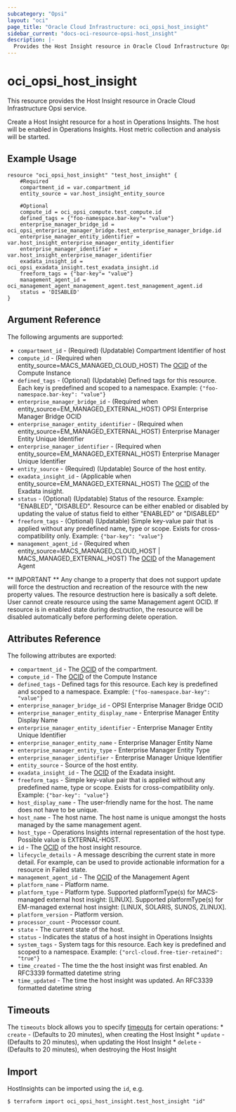 ```yaml
---
subcategory: "Opsi"
layout: "oci"
page_title: "Oracle Cloud Infrastructure: oci_opsi_host_insight"
sidebar_current: "docs-oci-resource-opsi-host_insight"
description: |-
  Provides the Host Insight resource in Oracle Cloud Infrastructure Opsi service
---
```


# oci_opsi_host_insight
This resource provides the Host Insight resource in Oracle Cloud Infrastructure Opsi service.

Create a Host Insight resource for a host in Operations Insights. The host will be enabled in Operations Insights. Host metric collection and analysis will be started.


## Example Usage

```hcl
resource "oci_opsi_host_insight" "test_host_insight" {
	#Required
	compartment_id = var.compartment_id
	entity_source = var.host_insight_entity_source

	#Optional
	compute_id = oci_opsi_compute.test_compute.id
	defined_tags = {"foo-namespace.bar-key"= "value"}
	enterprise_manager_bridge_id = oci_opsi_enterprise_manager_bridge.test_enterprise_manager_bridge.id
	enterprise_manager_entity_identifier = var.host_insight_enterprise_manager_entity_identifier
	enterprise_manager_identifier = var.host_insight_enterprise_manager_identifier
	exadata_insight_id = oci_opsi_exadata_insight.test_exadata_insight.id
	freeform_tags = {"bar-key"= "value"}
	management_agent_id = oci_management_agent_management_agent.test_management_agent.id
	status = 'DISABLED'
}
```

## Argument Reference

The following arguments are supported:

* `compartment_id` - (Required) (Updatable) Compartment Identifier of host
* `compute_id` - (Required when entity_source=MACS_MANAGED_CLOUD_HOST) The [OCID](https://docs.cloud.oracle.com/iaas/Content/General/Concepts/identifiers.htm) of the Compute Instance
* `defined_tags` - (Optional) (Updatable) Defined tags for this resource. Each key is predefined and scoped to a namespace. Example: `{"foo-namespace.bar-key": "value"}` 
* `enterprise_manager_bridge_id` - (Required when entity_source=EM_MANAGED_EXTERNAL_HOST) OPSI Enterprise Manager Bridge OCID
* `enterprise_manager_entity_identifier` - (Required when entity_source=EM_MANAGED_EXTERNAL_HOST) Enterprise Manager Entity Unique Identifier
* `enterprise_manager_identifier` - (Required when entity_source=EM_MANAGED_EXTERNAL_HOST) Enterprise Manager Unique Identifier
* `entity_source` - (Required) (Updatable) Source of the host entity.
* `exadata_insight_id` - (Applicable when entity_source=EM_MANAGED_EXTERNAL_HOST) The [OCID](https://docs.cloud.oracle.com/iaas/Content/General/Concepts/identifiers.htm) of the Exadata insight.
* `status` - (Optional) (Updatable) Status of the resource. Example: "ENABLED", "DISABLED". Resource can be either enabled or disabled by updating the value of status field to either "ENABLED" or "DISABLED"
* `freeform_tags` - (Optional) (Updatable) Simple key-value pair that is applied without any predefined name, type or scope. Exists for cross-compatibility only. Example: `{"bar-key": "value"}` 
* `management_agent_id` - (Required when entity_source=MACS_MANAGED_CLOUD_HOST | MACS_MANAGED_EXTERNAL_HOST) The [OCID](https://docs.cloud.oracle.com/iaas/Content/General/Concepts/identifiers.htm) of the Management Agent


** IMPORTANT **
Any change to a property that does not support update will force the destruction and recreation of the resource with the new property values. The resource destruction here is basically a soft delete. User cannot create resource using the same Management agent OCID. If resource is in enabled state during destruction, the resource will be disabled automatically before performing delete operation.

## Attributes Reference

The following attributes are exported:

* `compartment_id` - The [OCID](https://docs.cloud.oracle.com/iaas/Content/General/Concepts/identifiers.htm) of the compartment.
* `compute_id` - The [OCID](https://docs.cloud.oracle.com/iaas/Content/General/Concepts/identifiers.htm) of the Compute Instance
* `defined_tags` - Defined tags for this resource. Each key is predefined and scoped to a namespace. Example: `{"foo-namespace.bar-key": "value"}` 
* `enterprise_manager_bridge_id` - OPSI Enterprise Manager Bridge OCID
* `enterprise_manager_entity_display_name` - Enterprise Manager Entity Display Name
* `enterprise_manager_entity_identifier` - Enterprise Manager Entity Unique Identifier
* `enterprise_manager_entity_name` - Enterprise Manager Entity Name
* `enterprise_manager_entity_type` - Enterprise Manager Entity Type
* `enterprise_manager_identifier` - Enterprise Manager Unique Identifier
* `entity_source` - Source of the host entity.
* `exadata_insight_id` - The [OCID](https://docs.cloud.oracle.com/iaas/Content/General/Concepts/identifiers.htm) of the Exadata insight.
* `freeform_tags` - Simple key-value pair that is applied without any predefined name, type or scope. Exists for cross-compatibility only. Example: `{"bar-key": "value"}` 
* `host_display_name` - The user-friendly name for the host. The name does not have to be unique.
* `host_name` - The host name. The host name is unique amongst the hosts managed by the same management agent.
* `host_type` - Operations Insights internal representation of the host type. Possible value is EXTERNAL-HOST.
* `id` - The [OCID](https://docs.cloud.oracle.com/iaas/Content/General/Concepts/identifiers.htm) of the host insight resource.
* `lifecycle_details` - A message describing the current state in more detail. For example, can be used to provide actionable information for a resource in Failed state.
* `management_agent_id` - The [OCID](https://docs.cloud.oracle.com/iaas/Content/General/Concepts/identifiers.htm) of the Management Agent
* `platform_name` - Platform name.
* `platform_type` - Platform type. Supported platformType(s) for MACS-managed external host insight: [LINUX]. Supported platformType(s) for EM-managed external host insight: [LINUX, SOLARIS, SUNOS, ZLINUX]. 
* `platform_version` - Platform version.
* `processor_count` - Processor count.
* `state` - The current state of the host.
* `status` - Indicates the status of a host insight in Operations Insights
* `system_tags` - System tags for this resource. Each key is predefined and scoped to a namespace. Example: `{"orcl-cloud.free-tier-retained": "true"}` 
* `time_created` - The time the the host insight was first enabled. An RFC3339 formatted datetime string
* `time_updated` - The time the host insight was updated. An RFC3339 formatted datetime string

## Timeouts

The `timeouts` block allows you to specify [timeouts](https://registry.terraform.io/providers/hashicorp/oci/latest/docs/guides/changing_timeouts) for certain operations:
	* `create` - (Defaults to 20 minutes), when creating the Host Insight
	* `update` - (Defaults to 20 minutes), when updating the Host Insight
	* `delete` - (Defaults to 20 minutes), when destroying the Host Insight


## Import

HostInsights can be imported using the `id`, e.g.

```
$ terraform import oci_opsi_host_insight.test_host_insight "id"
```

